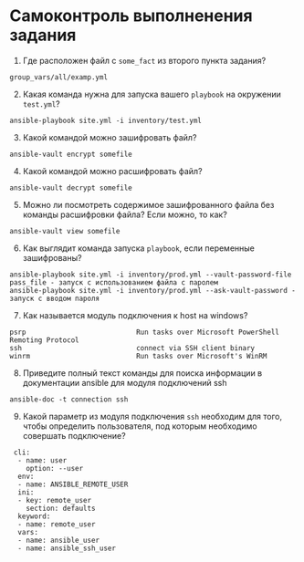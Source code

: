 # Самоконтроль выполненения задания

1. Где расположен файл с `some_fact` из второго пункта задания?  
```
group_vars/all/examp.yml
```
2. Какая команда нужна для запуска вашего `playbook` на окружении `test.yml`?
```
ansible-playbook site.yml -i inventory/test.yml
```
3. Какой командой можно зашифровать файл?
```
ansible-vault encrypt somefile
```
4. Какой командой можно расшифровать файл?
```
ansible-vault decrypt somefile
```
5. Можно ли посмотреть содержимое зашифрованного файла без команды расшифровки файла? Если можно, то как?
```
ansible-vault view somefile
```
6. Как выглядит команда запуска `playbook`, если переменные зашифрованы?
```
ansible-playbook site.yml -i inventory/prod.yml --vault-password-file pass_file - запуск с использованием файла с паролем
ansible-playbook site.yml -i inventory/prod.yml --ask-vault-password - запуск с вводом пароля
```
7. Как называется модуль подключения к host на windows?
```
psrp                           Run tasks over Microsoft PowerShell Remoting Protocol
ssh                            connect via SSH client binary
winrm                          Run tasks over Microsoft's WinRM
```
8. Приведите полный текст команды для поиска информации в документации ansible для модуля подключений ssh
```
ansible-doc -t connection ssh
```
9. Какой параметр из модуля подключения `ssh` необходим для того, чтобы определить пользователя, под которым необходимо совершать подключение?
```
 cli:
  - name: user
    option: --user
  env:
  - name: ANSIBLE_REMOTE_USER
  ini:
  - key: remote_user
    section: defaults
  keyword:
  - name: remote_user
  vars:
  - name: ansible_user
  - name: ansible_ssh_user
```
